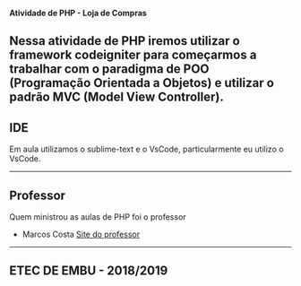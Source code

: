 **Atividade de PHP - Loja de Compras**

Nessa atividade de PHP iremos utilizar o framework **codeigniter** para começarmos a trabalhar com o paradigma de POO (Programação Orientada a Objetos) e utilizar o padrão MVC (Model View Controller).
---

## IDE

Em aula utilizamos o sublime-text e o VsCode, particularmente eu utilizo o VsCode.

---

## Professor

Quem ministrou as aulas de PHP foi o professor
* Marcos Costa
[Site do professor](http://www.marcoscosta.eti.br/)

---

## ETEC DE EMBU - 2018/2019